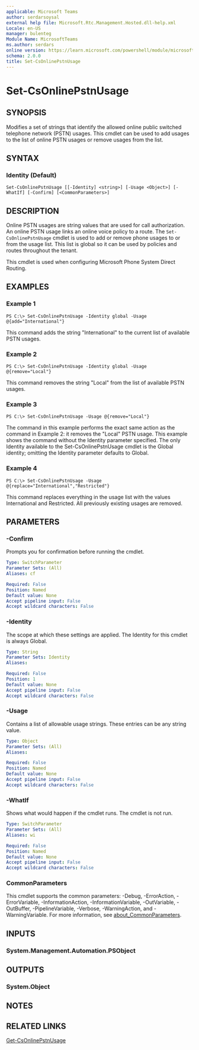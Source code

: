```yaml
---
applicable: Microsoft Teams
author: serdarsoysal
external help file: Microsoft.Rtc.Management.Hosted.dll-help.xml
Locale: en-US
manager: bulenteg
Module Name: MicrosoftTeams
ms.author: serdars
online version: https://learn.microsoft.com/powershell/module/microsoftteams/set-csonlinepstnusage
schema: 2.0.0
title: Set-CsOnlinePstnUsage
---
```


# Set-CsOnlinePstnUsage

## SYNOPSIS
Modifies a set of strings that identify the allowed online public switched telephone network (PSTN) usages. This cmdlet can be used to add usages to the list of online PSTN usages or remove usages from the list.

## SYNTAX

### Identity (Default)
```
Set-CsOnlinePstnUsage [[-Identity] <string>] [-Usage <Object>] [-WhatIf] [-Confirm] [<CommonParameters>]
```

## DESCRIPTION
Online PSTN usages are string values that are used for call authorization. An online PSTN usage links an online voice policy to a route. The `Set-CsOnlinePstnUsage` cmdlet is used to add or remove phone usages to or from the usage list. This list is global so it can be used by policies and routes throughout the tenant.

This cmdlet is used when configuring Microsoft Phone System Direct Routing.

## EXAMPLES

### Example 1
```
PS C:\> Set-CsOnlinePstnUsage -Identity global -Usage @{add="International"}
```

This command adds the string "International" to the current list of available PSTN usages.

### Example 2
```
PS C:\> Set-CsOnlinePstnUsage -Identity global -Usage @{remove="Local"}
```

This command removes the string "Local" from the list of available PSTN usages.

### Example 3
```
PS C:\> Set-CsOnlinePstnUsage -Usage @{remove="Local"}
```

The command in this example performs the exact same action as the command in Example 2: it removes the "Local" PSTN usage. This example shows the command without the Identity parameter specified. The only Identity available to the Set-CsOnlinePstnUsage cmdlet is the Global identity; omitting the Identity parameter defaults to Global.

### Example 4
```
PS C:\> Set-CsOnlinePstnUsage -Usage @{replace="International","Restricted"}
```

This command replaces everything in the usage list with the values International and Restricted. All previously existing usages are removed.

## PARAMETERS

### -Confirm
Prompts you for confirmation before running the cmdlet.

```yaml
Type: SwitchParameter
Parameter Sets: (All)
Aliases: cf

Required: False
Position: Named
Default value: None
Accept pipeline input: False
Accept wildcard characters: False
```

### -Identity
The scope at which these settings are applied. The Identity for this cmdlet is always Global.

```yaml
Type: String
Parameter Sets: Identity
Aliases:

Required: False
Position: 1
Default value: None
Accept pipeline input: False
Accept wildcard characters: False
```

### -Usage
Contains a list of allowable usage strings. These entries can be any string value.

```yaml
Type: Object
Parameter Sets: (All)
Aliases:

Required: False
Position: Named
Default value: None
Accept pipeline input: False
Accept wildcard characters: False
```

### -WhatIf
Shows what would happen if the cmdlet runs.
The cmdlet is not run.

```yaml
Type: SwitchParameter
Parameter Sets: (All)
Aliases: wi

Required: False
Position: Named
Default value: None
Accept pipeline input: False
Accept wildcard characters: False
```

### CommonParameters
This cmdlet supports the common parameters: -Debug, -ErrorAction, -ErrorVariable, -InformationAction, -InformationVariable, -OutVariable, -OutBuffer, -PipelineVariable, -Verbose, -WarningAction, and -WarningVariable. For more information, see [about_CommonParameters](https://go.microsoft.com/fwlink/?LinkID=113216).

## INPUTS

### System.Management.Automation.PSObject

## OUTPUTS

### System.Object

## NOTES

## RELATED LINKS
[Get-CsOnlinePstnUsage](https://learn.microsoft.com/powershell/module/microsoftteams/get-csonlinepstnusage)
